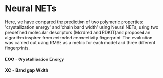 # Neural NETs
Here, we have compared the prediction of two polymeric properties: 'crystallization energy' and 'chain band width' using Neural NETs, using two predefined molecular descriptors (Mordred and RDKIT)and proposed an algorithm inspired from extended connectivity fingerprint. The evaluation was carried out using RMSE as a metric for each model and three different fingerprints.
#### EGC - Crystallisation Energy
#### XC - Band gap Width
